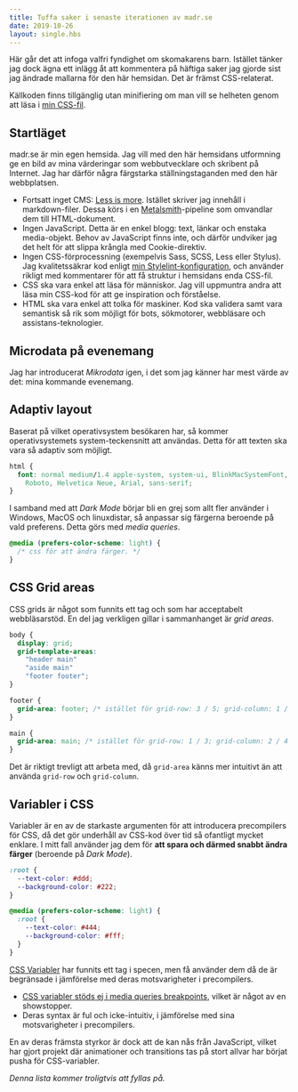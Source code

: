 ```yaml
---
title: Tuffa saker i senaste iterationen av madr.se
date: 2019-10-26
layout: single.hbs
---
```


Här går det att infoga valfri fyndighet om skomakarens barn. Istället tänker jag dock
ägna ett inlägg åt att kommentera på häftiga saker jag gjorde sist jag ändrade mallarna
för den här hemsidan. Det är främst CSS-relaterat.

Källkoden finns tillgänglig utan minifiering om man vill se helheten genom att läsa i
[min CSS-fil](../../madrse.css).

## Startläget

madr.se är min egen hemsida. Jag vill med den här hemsidans utformning ge en bild av mina
värderingar som webbutvecklare och skribent på Internet. Jag har därför några färgstarka
ställningstaganden med den här webbplatsen.

- Fortsatt inget CMS: [Less is more][2]. Istället skriver jag innehåll i markdown-filer.
  Dessa körs i en [Metalsmith][1]-pipeline som omvandlar dem till HTML-dokument.
- Ingen JavaScript. Detta är en enkel blogg: text, länkar och enstaka media-objekt.
  Behov av JavaScript finns inte, och därför undviker jag det helt för att slippa krångla
  med Cookie-direktiv.
- Ingen CSS-förprocessning (exempelvis Sass, SCSS, Less eller Stylus). Jag
  kvalitetssäkrar kod enligt [min Stylelint-konfiguration][3], och använder rikligt med
  kommentarer för att få struktur i hemsidans enda CSS-fil.
- CSS ska vara enkel att läsa för människor. Jag vill uppmuntra andra att läsa min
  CSS-kod för att ge inspiration och förståelse.
- HTML ska vara enkel att tolka för maskiner. Kod ska validera samt vara semantisk så rik som möjligt för bots, sökmotorer, webbläsare och assistans-teknologier.

## Microdata på evenemang

Jag har introducerat _Mikrodata_ igen, i det som jag känner har mest värde av det: mina
kommande evenemang.

## Adaptiv layout

Baserat på vilket operativsystem besökaren har, så kommer operativsystemets system-teckensnitt att användas. Detta för att texten ska vara så adaptiv som möjligt.

```css
html {
  font: normal medium/1.4 apple-system, system-ui, BlinkMacSystemFont, Segoe UI,
    Roboto, Helvetica Neue, Arial, sans-serif;
}
```

I samband med att _Dark Mode_ börjar bli en grej som allt fler använder i Windows, MacOS och linuxdistar, så anpassar sig färgerna beroende på vald preferens. Detta görs med _media queries_.

```css
@media (prefers-color-scheme: light) {
  /* css för att ändra färger. */
}
```

## CSS Grid areas

CSS grids är något som funnits ett tag och som har acceptabelt webbläsarstöd. En del jag verkligen gillar i sammanhanget är _grid areas_.

```css
body {
  display: grid;
  grid-template-areas:
    "header main"
    "aside main"
    "footer footer";
}

footer {
  grid-area: footer; /* istället för grid-row: 3 / 5; grid-column: 1 / 4 */
}

main {
  grid-area: main; /* istället för grid-row: 1 / 3; grid-column: 2 / 4 */
}
```

Det är riktigt trevligt att arbeta med, då `grid-area` känns mer intuitivt än att använda
`grid-row` och `grid-column`.

## Variabler i CSS

Variabler är en av de starkaste argumenten för att introducera precompilers för CSS, då
det gör underhåll av CSS-kod över tid så ofantligt mycket enklare. I mitt fall använder jag
dem för **att spara och därmed snabbt ändra färger** (beroende på _Dark Mode_).

```css
:root {
  --text-color: #ddd;
  --background-color: #222;
}

@media (prefers-color-scheme: light) {
  :root {
    --text-color: #444;
    --background-color: #fff;
  }
}
```

[CSS Variabler][4] har funnits ett tag i specen, men få använder dem då de är begränsade i jämförelse
med deras motsvarigheter i precompilers.

- [CSS variabler stöds ej i media queries breakpoints](https://stackoverflow.com/questions/40722882/css-native-variables-not-working-in-media-queries#40723269), vilket är något av en showstopper.
- Deras syntax är ful och icke-intuitiv, i jämförelse med sina motsvarigheter i precompilers.

En av deras främsta styrkor är dock att de kan nås från JavaScript, vilket har gjort projekt där animationer och transitions tas på stort allvar har börjat pusha för CSS-variabler.

_Denna lista kommer troligtvis att fyllas på._

[1]: https://metalsmith.io/
[2]: ../../2016/less-is-more/
[3]: https://github.com/madr/19/.stylelintrc.json
[4]: https://developer.mozilla.org/en-US/docs/Web/CSS/Using_CSS_custom_properties
